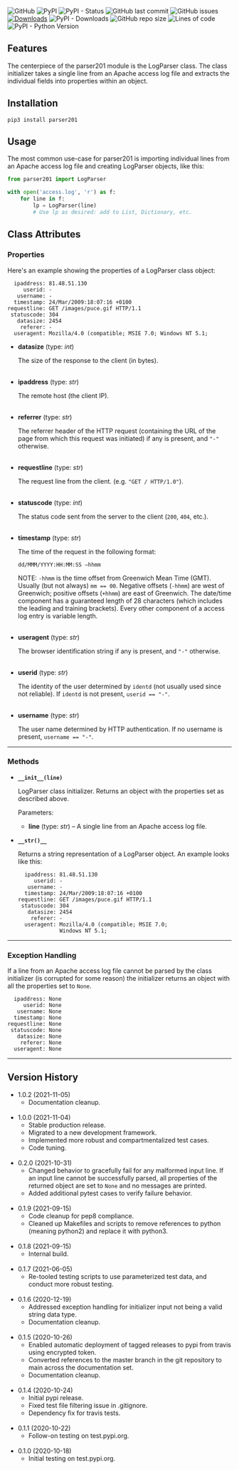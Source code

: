 ![GitHub](https://img.shields.io/github/license/geozeke/parser201)
![PyPI](https://img.shields.io/pypi/v/parser201)
![PyPI - Status](https://img.shields.io/pypi/status/parser201)
![GitHub last commit](https://img.shields.io/github/last-commit/geozeke/parser201)
![GitHub issues](https://img.shields.io/github/issues/geozeke/parser201)
[![Downloads](https://pepy.tech/badge/parser201)](https://pepy.tech/project/parser201)
![PyPI - Downloads](https://img.shields.io/pypi/dm/parser201)
![GitHub repo size](https://img.shields.io/github/repo-size/geozeke/parser201)
![Lines of code](https://img.shields.io/tokei/lines/github/geozeke/parser201)
![PyPI - Python Version](https://img.shields.io/pypi/pyversions/parser201)

## Features

The centerpiece of the parser201 module is the LogParser class. The class initializer takes a single line from an Apache access log file and extracts the individual fields into properties within an object.

## Installation

```
pip3 install parser201
```

## Usage

The most common use-case for parser201 is importing individual lines from an Apache access log file and creating LogParser objects, like this:

```python
from parser201 import LogParser

with open('access.log', 'r') as f:
    for line in f:
        lp = LogParser(line)
        # Use lp as desired: add to List, Dictionary, etc.
```


## Class Attributes

### Properties

Here's an example showing the properties of a LogParser class object:

```
  ipaddress: 81.48.51.130
     userid: -
   username: -
  timestamp: 24/Mar/2009:18:07:16 +0100
requestline: GET /images/puce.gif HTTP/1.1
 statuscode: 304
   datasize: 2454
    referer: -
  useragent: Mozilla/4.0 (compatible; MSIE 7.0; Windows NT 5.1;
```


* **datasize**  (type: *int*)

	The size of the response to the client (in bytes).
<br><br>
* **ipaddress** (type: *str*)

	The remote host (the client IP).
<br><br>
* **referrer** (type: *str*)

	The referrer header of the HTTP request (containing the URL of the page from which this request was initiated) if any is present, and `"-"` otherwise.
<br><br>
* **requestline** (type: *str*)

	The request line from the client. (e.g. `"GET / HTTP/1.0"`).
<br><br>
* **statuscode** (type: *int*)

	The status code sent from the server to the client (`200`, `404`, etc.).
<br><br>
* **timestamp** (type: *str*)

	The time of the request in the following format:

	`dd/MMM/YYYY:HH:MM:SS –hhmm`

	NOTE: `-hhmm` is the time offset from Greenwich Mean Time (GMT). Usually (but not always) `mm == 00`. Negative offsets (`-hhmm`) are west of Greenwich; positive offsets (`+hhmm`) are east of Greenwich. The date/time component has a guaranteed length of 28 characters (which includes the leading and training brackets). Every other component of a access log entry is variable length.
<br><br>
* **useragent** (type: *str*)

	The browser identification string if any is present, and `"-"` otherwise.
<br><br>
* **userid** (type: *str*)

	The identity of the user determined by `identd` (not usually used since not reliable). If `identd` is not present, `userid == "-"`.
	<br><br>
* **username** (type: *str*)

	The user name determined by HTTP authentication. If no username is present, `username == "-"`.

---

### Methods

* **`__init__(line)`**

	LogParser class initializer. Returns an object with the properties set as described above.

	Parameters:

	* **line** (type: *str*) – A single line from an Apache access log file.


* **`__str()__`**

	Returns a string representation of a LogParser object. An example looks like this:

	
	```
	  ipaddress: 81.48.51.130
	     userid: -
	   username: -
	  timestamp: 24/Mar/2009:18:07:16 +0100
	requestline: GET /images/puce.gif HTTP/1.1
	 statuscode: 304
	   datasize: 2454
	    referer: -
	  useragent: Mozilla/4.0 (compatible; MSIE 7.0;
	             Windows NT 5.1;
	```

---

### Exception Handling

If a line from an Apache access log file cannot be parsed by the class initializer (is corrupted for some reason) the initializer returns an object with all the properties set to `None`.

```
  ipaddress: None
     userid: None
   username: None
  timestamp: None
requestline: None
 statuscode: None
   datasize: None
    referer: None
  useragent: None
```

---

## Version History

* 1.0.2 (2021-11-05)
	* Documentation cleanup.<br><br>
* 1.0.0 (2021-11-04)
	* Stable production release.
	* Migrated to a new development framework.
	* Implemented more robust and compartmentalized test cases.
	* Code tuning.<br><br>
* 0.2.0 (2021-10-31)
	* Changed behavior to gracefully fail for any malformed input line. If an input line cannot be successfully parsed, all properties of the returned object are set to `None` and no messages are printed.
	* Added additional pytest cases to verify failure behavior.<br><br>
* 0.1.9 (2021-09-15)
	* Code cleanup for pep8 compliance.
	* Cleaned up Makefiles and scripts to remove references to python (meaning python2) and replace it with python3.<br><br>
* 0.1.8 (2021-09-15)
	* Internal build.<br><br>
* 0.1.7 (2021-06-05)
	* Re-tooled testing scripts to use parameterized test data, and conduct more robust testing.<br><br>
* 0.1.6 (2020-12-19)
	* Addressed exception handling for initializer input not being a valid string data type.
	* Documentation cleanup.<br><br>
* 0.1.5 (2020-10-26)
	* Enabled automatic deployment of tagged releases to pypi from travis using encrypted token.
	* Converted references to the master branch in the git repository to main across the documentation set.
	* Documentation cleanup.<br><br>
* 0.1.4 (2020-10-24)
	* Initial pypi release.
	* Fixed test file filtering issue in .gitignore.
	* Dependency fix for travis tests.<br><br>
* 0.1.1 (2020-10-22)
	* Follow-on testing on test.pypi.org.<br><br>
* 0.1.0 (2020-10-18)
	* Initial testing on test.pypi.org.